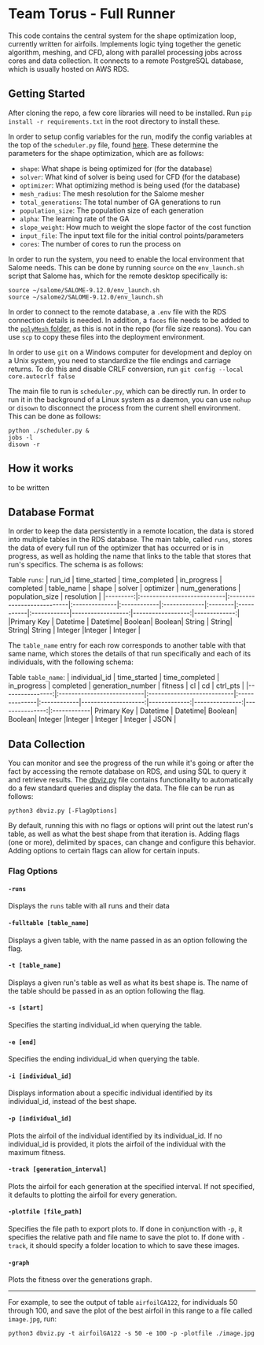 
# Team Torus - Full Runner
This code contains the central system for the shape optimization loop, currently written for airfoils. Implements logic tying together the genetic algorithm, meshing, and CFD, along with parallel processing jobs across cores and data collection. It connects to a remote PostgreSQL database, which is usually hosted on AWS RDS.

## Getting Started
After cloning the repo, a few core libraries will need to be installed. Run `pip install -r requirements.txt` in the root directory to install these.

In order to setup config variables for the run, modify the config variables at the top of the `scheduler.py` file, found [here](./scheduler.py#L15). These determine the parameters for the shape optimization, which are as follows:
- `shape`: What shape is being optimized for (for the database)
- `solver`: What kind of solver is being used for CFD (for the database)
- `optimizer`: What optimizing method is being used (for the database)
- `mesh_radius`: The mesh resolution for the Salome mesher
- `total_generations`: The total number of GA generations to run
- `population_size`: The population size of each generation
- `alpha`: The learning rate of the GA
- `slope_weight`: How much to weight the slope factor of the cost function
- `input_file`: The input text file for the initial control points/parameters
- `cores`: The number of cores to run the process on

In order to run the system, you need to enable the local environment that Salome needs. This can be done by running `source` on the `env_launch.sh` script that Salome has, which for the remote desktop specifically is:
```
source ~/salome/SALOME-9.12.0/env_launch.sh
source ~/salome2/SALOME-9.12.0/env_launch.sh
```
In order to connect to the remote database, a `.env` file with the RDS connection details is needed. In addition, a `faces` file needs to be added to the [`polyMesh` folder](./structure/airfoilOptTest1Clean/constant/polyMesh), as this is not in the repo (for file size reasons). You can use `scp` to copy these files into the deployment environment.

In order to use `git` on a Windows computer for development and deploy on a Unix system, you need to standardize the file endings and carriage returns. To do this and disable CRLF conversion, run 
```git config --local core.autocrlf false```

The main file to run is `scheduler.py`, which can be directly run. In order to run it in the background of a Linux system as a daemon, you can use `nohup` or `disown` to disconnect the process from the current shell environment. This can be done as follows:
```
python ./scheduler.py &
jobs -l
disown -r
```

## How it works
to be written

## Database Format
In order to keep the data persistently in a remote location, the data is stored into multiple tables in the RDS database. The main table, called `runs`, stores the data of every full run of the optimizer that has occurred or is in progress, as well as holding the name that links to the table that stores that run's specifics. The schema is as follows:

Table `runs`:
|   run_id | time_started               | time_completed             | in_progress   | completed   | table_name   | shape   | solver     | optimizer   |   num_generations |   population_size |   resolution |
|---------:|:---------------------------|:---------------------------|:--------------|:------------|:-------------|:--------|:-----------|:------------|------------------:|------------------:|-------------:|
|Primary Key | Datetime | Datetime| Boolean| Boolean| String   | String| String| String | Integer |Integer | Integer |

The `table_name` entry for each row corresponds to another table with that same name, which stores the details of that run specifically and each of its individuals, with the following schema:

Table `table_name`:
|   individual_id | time_started               | time_completed             | in_progress   | completed   |   generation_number |      fitness |           cl |             cd | ctrl_pts    |
|----------------:|:---------------------------|:---------------------------|:--------------|:------------|--------------------:|-------------:|---------------:|---------------:|:------------|
Primary Key | Datetime | Datetime| Boolean| Boolean| Integer |Integer | Integer  | Integer | JSON |


## Data Collection
You can monitor and see the progress of the run while it's going or after the fact by accessing the remote database on RDS, and using SQL to query it and retrieve results. The [dbviz.py](./dbviz.py) file contains functionality to automatically do a few standard queries and display the data. The file can be run as follows:
```
python3 dbviz.py [-FlagOptions]
```
By default, running this with no flags or options will print out the latest run's table, as well as what the best shape from that iteration is. Adding flags (one or more), delimited by spaces, can change and configure this behavior. Adding options to certain flags can allow for certain inputs.

### Flag Options
#### `-runs`
Displays the `runs` table with all runs and their data
#### `-fulltable [table_name]`
Displays a given table, with the name passed in as an option following the flag. 
#### `-t [table_name]`
Displays a given run's table as well as what its best shape is. The name of the table should be passed in as an option following the flag.
#### `-s [start]` 
Specifies the starting individual_id when querying the table. 
#### `-e [end]` 
Specifies the ending individual_id when querying the table. 
#### `-i [individual_id]` 
Displays information about a specific individual identified by its individual_id, instead of the best shape.
#### `-p [individual_id]` 
Plots the airfoil of the individual identified by its individual_id. If no individual_id is provided, it plots the airfoil of the individual with the maximum fitness. 
#### `-track [generation_interval]` 
Plots the airfoil for each generation at the specified interval. If not specified, it defaults to plotting the airfoil for every generation. 
#### `-plotfile [file_path]` 
Specifies the file path to export plots to. If done in conjunction with `-p`, it specifies the relative path and file name to save the plot to. If done with `-track`, it should specify a folder location to which to save these images.
#### `-graph` 
Plots the fitness over the generations graph.

-------------------------------------
For example, to see the output of table `airfoilGA122`, for individuals 50 through 100, and save the plot of the best airfoil in this range to a file called `image.jpg`, run:
```
python3 dbviz.py -t airfoilGA122 -s 50 -e 100 -p -plotfile ./image.jpg
```
